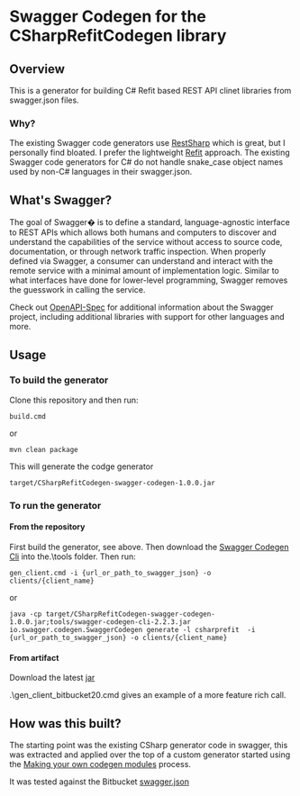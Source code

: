 # Swagger Codegen for the CSharpRefitCodegen library

## Overview
This is a generator for building C# Refit based REST API clinet libraries from swagger.json files.

### Why?
The existing Swagger code generators use [RestSharp](http://restsharp.org/) which is great, but I personally find bloated. I prefer the lightweight [Refit](https://github.com/paulcbetts/refit) approach.
The existing Swagger code generators for C# do not handle snake_case object names used by non-C# languages in their swagger.json.

## What's Swagger?
The goal of Swagger� is to define a standard, language-agnostic interface to REST APIs which allows both humans and computers to discover and understand the capabilities of the service without access to source code, documentation, or through network traffic inspection. When properly defined via Swagger, a consumer can understand and interact with the remote service with a minimal amount of implementation logic. Similar to what interfaces have done for lower-level programming, Swagger removes the guesswork in calling the service.


Check out [OpenAPI-Spec](https://github.com/OAI/OpenAPI-Specification) for additional information about the Swagger project, including additional libraries with support for other languages and more. 

## Usage

### To build the generator
Clone this repository and then run:
```
build.cmd
```
or
```
mvn clean package
```
This will generate the codge generator
```
target/CSharpRefitCodegen-swagger-codegen-1.0.0.jar
```

### To run the generator
#### From the repository
First build the generator, see above.
Then download the [Swagger Codegen Cli](http://central.maven.org/maven2/io/swagger/swagger-codegen-cli/2.2.3/swagger-codegen-cli-2.2.3.jar) into the.\tools folder.
Then run:
```
gen_client.cmd -i {url_or_path_to_swagger_json} -o clients/{client_name}
```
or
```
java -cp target/CSharpRefitCodegen-swagger-codegen-1.0.0.jar;tools/swagger-codegen-cli-2.2.3.jar io.swagger.codegen.SwaggerCodegen generate -l csharprefit  -i {url_or_path_to_swagger_json} -o clients/{client_name}
```
#### From artifact
Download the latest [jar](https://github.com/itofinity/swagger-csharp-refit/releases)

 
.\gen_client_bitbucket20.cmd gives an example of a more feature rich call.

## How was this built?
The starting point was the existing CSharp generator code in swagger, this was extracted and applied over the top of a custom generator started using the [Making your own codegen modules](https://github.com/swagger-api/swagger-codegen#making-your-own-codegen-modules) process.

It was tested against the Bitbucket [swagger.json](https://api.bitbucket.org/swagger.json)
